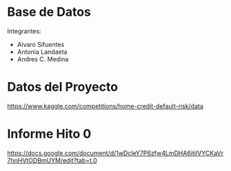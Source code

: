 # Base de Datos 

Integrantes: 

* Alvaro Sifuentes 
* Antonia Landaeta 
* Andres C. Medina 

# Datos del Proyecto
https://www.kaggle.com/competitions/home-credit-default-risk/data

# Informe Hito 0
https://docs.google.com/document/d/1wDcIeY7P6zfw4LmDHA6itiIVYCKaVr7hnHVtODBmUYM/edit?tab=t.0